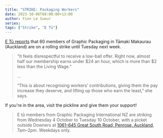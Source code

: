 ```yaml
---
title: "STRIKE: Packaging Workers"
date: 2023-10-06T08:00:00+13:00
author: Finn Le Sueur
series: 
tags: ["Strike", "E Tū"]
---
```


[E Tū reports](https://etu.nz/packaging-workers-continue-week-long-strike-for-decent-pay/) that 60 members of Graphic Packaging in Tāmaki Makaurau (Auckland) are on a rolling strike until Tuesday next week.

<!--more-->

> "It feels disrespectful to receive a low-ball offer. Right now, almost half our membership earns under $24 an hour, which is more than $2 less than the Living Wage."
> 
> ...
> 
> “This is about recognising workers’ contributions, giving them the pay increase they deserve, and lifting up those who earn the least,” she says.

If you're in the area, visit the pickline and give them your support!

> E tū members from Graphic Packaging International NZ are striking from Wednesday 4 October to Tuesday 10 October, with a picket outside Downers at [1061–645 Great South Road, Penrose, Auckland](https://maps.app.goo.gl/6ExUGa1R8TdER25u7), 7am–2pm. Weekdays only.

